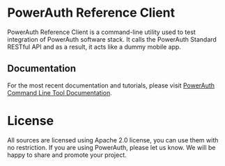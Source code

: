# PowerAuth Reference Client

PowerAuth Reference Client is a command-line utility used to test integration of PowerAuth software stack. It calls the PowerAuth Standard RESTful API and as a result, it acts like a dummy mobile app.

## Documentation

For the most recent documentation and tutorials, please visit [PowerAuth Command Line Tool Documentation](https://developers.wultra.com/docs/latest/powerauth-cmd-tool/).

# License

All sources are licensed using Apache 2.0 license, you can use them with no restriction. If you are using PowerAuth, please let us know. We will be happy to share and promote your project.
